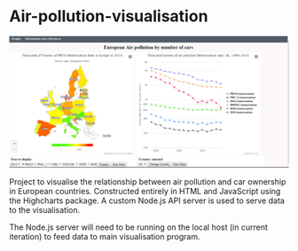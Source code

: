 ﻿# Air-pollution-visualisation
 
 ![alt text](https://github.com/Exostrike/Air-pollution-visualisation/blob/master/poltvis1.PNG "example")
 
 Project to visualise the relationship between air pollution and car ownership in European countries. Constructed entirely in HTML and JavaScript using the Highcharts package. A custom Node.js API server is used to serve data to the visualisation. 
 
 The Node.js server will need to be running on the local host (in current iteration) to feed data to main visualisation program.
